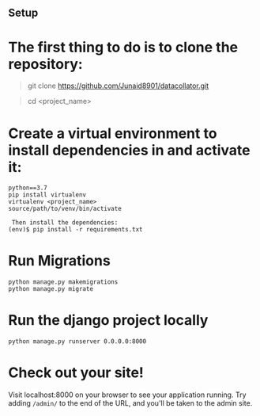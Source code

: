 ## Setup

# The first thing to do is to clone the repository:

> git clone https://github.com/Junaid8901/datacollator.git

> cd <project_name>


# Create a virtual environment to install dependencies in and activate it:
```
python==3.7
pip install virtualenv
virtualenv <project_name>
source/path/to/venv/bin/activate

 Then install the dependencies:
(env)$ pip install -r requirements.txt
```

# Run Migrations
```
python manage.py makemigrations
python manage.py migrate
```


# Run the django project locally

```
python manage.py runserver 0.0.0.0:8000
```


# Check out your site!

Visit localhost:8000 on your browser to see your application running. Try adding `/admin/` to the end of the URL, and you'll be taken to the admin site.